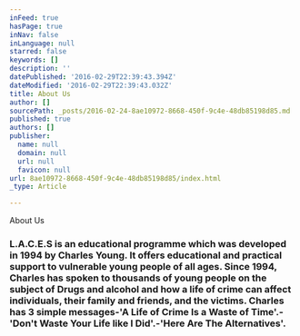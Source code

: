 ```yaml
---
inFeed: true
hasPage: true
inNav: false
inLanguage: null
starred: false
keywords: []
description: ''
datePublished: '2016-02-29T22:39:43.394Z'
dateModified: '2016-02-29T22:39:43.032Z'
title: About Us
author: []
sourcePath: _posts/2016-02-24-8ae10972-8668-450f-9c4e-48db85198d85.md
published: true
authors: []
publisher:
  name: null
  domain: null
  url: null
  favicon: null
url: 8ae10972-8668-450f-9c4e-48db85198d85/index.html
_type: Article

---
```

About Us

### L.A.C.E.S is an educational programme which was developed in 1994 by Charles Young. It offers educational and practical support to vulnerable young people of all ages. Since 1994, Charles has spoken to thousands of young people on the subject of Drugs and alcohol and how a life of crime can affect individuals, their family and friends, and the victims. [][0]Charles has 3 simple messages-'A Life of Crime Is a Waste of Time'.-'Don't Waste Your Life like I Did'.-'Here Are The Alternatives'.

[0]: http://www.laces.org.uk/charles.html "Charles Young"